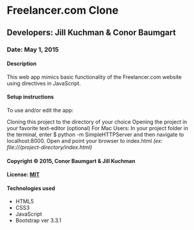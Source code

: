 # Freelancer.com Clone
## Developers: Jill Kuchman & Conor Baumgart
### Date: May 1, 2015
#### Description
This web app mimics basic functionality of the Freelancer.com website using directives in JavaScript.

#### Setup instructions
To use and/or edit the app:

Cloning this project to the directory of your choice
Opening the project in your favorite text-editor (optional)
For Mac Users: In your project folder in the terminal, enter $ python -m SimpleHTTPServer and then navigate to localhost:8000.
Open and point your browser to index.html *(ex: file:///project-directory/index.html)*

#### Copyright © 2015, Conor Baumgart & Jill Kuchman

#### License: [MIT](https://github.com/twbs/bootstrap/blob/master/LICENSE)  

#### Technologies used
- HTML5
- CSS3
- JavaScript
- Bootstrap ver 3.3.1

